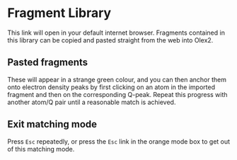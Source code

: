 # Fragment Library 
This link will open in your default internet browser. Fragments contained in this library can be copied and pasted straight from the web into Olex2.

## Pasted fragments  
These will appear in a strange green colour, and you can then anchor them onto electron density peaks by first clicking on an atom in the imported fragment and then on the corresponding Q-peak. Repeat this progress with another atom/Q pair until a reasonable match is achieved.

## Exit matching mode  
Press `Esc` repeatedly, or press the `Esc` link in the orange mode box to get out of this matching mode. 

